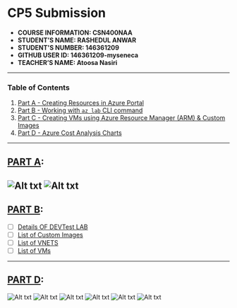 # CP5 Submission

- **COURSE INFORMATION: CSN400NAA**
- **STUDENT’S NAME: RASHEDUL ANWAR**
- **STUDENT'S NUMBER: 146361209**
- **GITHUB USER ID: 146361209-myseneca**
- **TEACHER’S NAME: Atoosa Nasiri**
---
### Table of Contents

1. [Part A - Creating Resources in Azure Portal](#creating-resources)
2. [Part B - Working with `az lab` CLI command](#AZ-CLI-cmd)
3. [Part C - Creating VMs using Azure Resource Manager (ARM) & Custom Images](#ARM-Custome_Images)
4. [Part D - Azure Cost Analysis Charts](#Azure_cost-Analysis)

---
## <u>PART A</u>:
![Alt txt](https://github.com/146361209-myseneca/CSN400-Capstone/blob/main/Checkpoint5/SS-A1.png)
![Alt txt](https://github.com/146361209-myseneca/CSN400-Capstone/blob/main/Checkpoint5/SS-A2.png)
---
## <u>PART B</u>:
- [ ] [Details OF DEVTest LAB](https://github.com/146361209-myseneca/CSN400-Capstone/blob/main/Checkpoint5/devtest_lab.json)<br/>
- [ ] [List of Custom Images](https://github.com/146361209-myseneca/CSN400-Capstone/blob/main/Checkpoint5/custom_images.tbl)<br/>
- [ ] [List of VNETS](https://github.com/146361209-myseneca/CSN400-Capstone/blob/main/Checkpoint5/lab_vnets.tbl)
- [ ] [List of VMs](https://github.com/146361209-myseneca/CSN400-Capstone/blob/main/Checkpoint5/lab_vm.tbl)
---
## <u>PART D</u>:
![Alt txt](https://github.com/146361209-myseneca/CSN400-Capstone/blob/main/Checkpoint5/SS-D1.png)
![Alt txt](https://github.com/146361209-myseneca/CSN400-Capstone/blob/main/Checkpoint5/SS-D2.png)
![Alt txt](https://github.com/146361209-myseneca/CSN400-Capstone/blob/main/Checkpoint5/SS-D3.png)
![Alt txt](https://github.com/146361209-myseneca/CSN400-Capstone/blob/main/Checkpoint5/SS-D4.png)
![Alt txt](https://github.com/146361209-myseneca/CSN400-Capstone/blob/main/Checkpoint5/SS-D5.png)
![Alt txt](https://github.com/146361209-myseneca/CSN400-Capstone/blob/main/Checkpoint5/SS-6.png)




